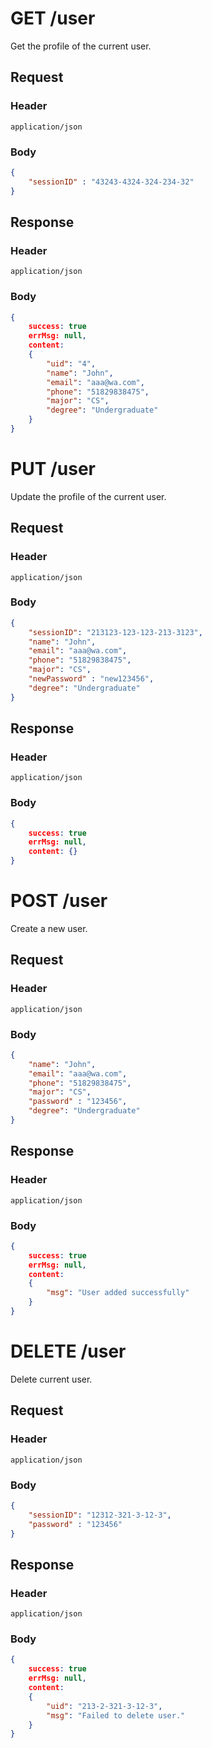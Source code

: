 # GET /user
Get the profile of the current user.
## Request
### Header
```
application/json
```
### Body
```json
{
    "sessionID" : "43243-4324-324-234-32"
}
```
## Response
### Header
```
application/json
```
### Body
```json
{
    success: true
    errMsg: null,
    content: 
    {
        "uid": "4",
        "name": "John",
        "email": "aaa@wa.com",
        "phone": "51829838475",
        "major": "CS",
        "degree": "Undergraduate"
    } 
}
```
# PUT /user
Update the profile of the current user.
## Request
### Header
```
application/json
```
### Body
```json
{
    "sessionID": "213123-123-123-213-3123",
    "name": "John",
    "email": "aaa@wa.com",
    "phone": "51829838475",
    "major": "CS",
    "newPassword" : "new123456",
    "degree": "Undergraduate"
}
```
## Response
### Header
```
application/json
```
### Body
```json
{
    success: true
    errMsg: null,
    content: {}
}
```
# POST /user
Create a new user.
## Request
### Header
```
application/json
```
### Body
```json
{
    "name": "John",
    "email": "aaa@wa.com",
    "phone": "51829838475",
    "major": "CS",
    "password" : "123456",
    "degree": "Undergraduate"
}
```
## Response
### Header
```
application/json
```
### Body
```json
{
    success: true
    errMsg: null,
    content: 
    {
        "msg": "User added successfully"
    }
}
```
# DELETE /user
Delete current user.
## Request
### Header
```
application/json
```
### Body
```json
{
    "sessionID": "12312-321-3-12-3",
    "password" : "123456"
}
```
## Response
### Header
```
application/json
```
### Body
```json
{
    success: true
    errMsg: null,
    content: 
    {   
        "uid": "213-2-321-3-12-3",
        "msg": "Failed to delete user."
    }
}
```